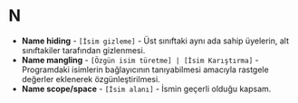 # **N**

* **Name hiding** - `[İsim gizleme]` - Üst sınıftaki aynı ada sahip üyelerin, alt sınıftakiler tarafından gizlenmesi.
* **Name mangling** - `[Özgün isim türetme] | [İsim Karıştırma]` - Programdaki isimlerin bağlayıcının tanıyabilmesi amacıyla rastgele değerler eklenerek özgünleştirilmesi.
* **Name scope/space** - `[İsim alanı]` - İsmin geçerli olduğu kapsam.
